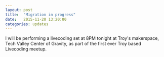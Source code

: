 ```yaml
---
layout: post
title:  "Migration in progress"
date:   2015-11-20 13:20:00
categories: updates
---
```

I will be performing a livecoding set at 8PM tonight at Troy's makerspace, Tech Valley Center of Gravity, as part of the first ever Troy based Livecoding meetup.